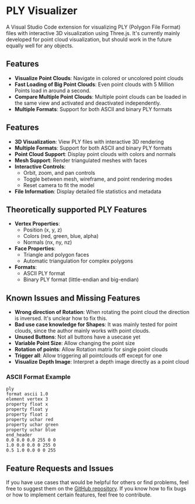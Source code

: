 # PLY Visualizer

A Visual Studio Code extension for visualizing PLY (Polygon File Format) files with interactive 3D visualization using Three.js. It's currently mainly developed for point cloud visualization, but should work in the future equally well for any objects.

## Features

- **Visualize Point Clouds**: Navigate in colored or uncolored point clouds 
- **Fast Loading of Big Point Clouds**: Even point clouds with 5 Million Points load in around a second.
- **Compare Multiple Point Clouds**: Multiple point clouds can be loaded in the same view and activated and deactivated independently.
- **Multiple Formats**: Support for both ASCII and binary PLY formats

## Features

- **3D Visualization**: View PLY files with interactive 3D rendering
- **Multiple Formats**: Support for both ASCII and binary PLY formats
- **Point Cloud Support**: Display point clouds with colors and normals
- **Mesh Support**: Render triangulated meshes with faces
- **Interactive Controls**: 
  - Orbit, zoom, and pan controls
  - Toggle between mesh, wireframe, and point rendering modes
  - Reset camera to fit the model
- **File Information**: Display detailed file statistics and metadata

## Theoretically supported PLY Features

- **Vertex Properties**:
  - Position (x, y, z)
  - Colors (red, green, blue, alpha)
  - Normals (nx, ny, nz)
- **Face Properties**:
  - Triangle and polygon faces
  - Automatic triangulation for complex polygons
- **Formats**:
  - ASCII PLY format
  - Binary PLY format (little-endian and big-endian)

## Known Issues and Missing Features
- **Wrong direction of Rotation**: When rotating the point cloud the direction is inversed. It's unclear how to fix this.
- **Bad use case knowledge for Shapes**: It was mainly tested for point clouds, since the author mainly works with point clouds.
- **Unused Buttons**: Not all buttons have a usecase yet
- **Variable Point Size**: Allow changing the point size
- **Rotation of points**: Allow Rotation matrix for single point clouds
- **Trigger all**: Allow triggering all pointclouds off except for one
- **Visualize Depth Image**: Interpret a depth image directly as a point cloud

### ASCII Format Example
```
ply
format ascii 1.0
element vertex 3
property float x
property float y
property float z
property uchar red
property uchar green
property uchar blue
end_header
0.0 0.0 0.0 255 0 0
1.0 0.0 0.0 0 255 0
0.5 1.0 0.0 0 0 255
```

## Feature Requests and Issues

If you have use cases that would be helpful for others or find problems, feel free to suggest them on the [GitHub repository](https://github.com/kleinicke/ply-visualizer/issues). If you know how to fix bugs or how to implement certain features, feel free to contribute.



